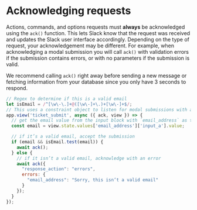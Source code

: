 # Acknowledging requests

Actions, commands, and options requests must **always** be acknowledged using the `ack()` function. This lets Slack know that the request was received and updates the Slack user interface accordingly. Depending on the type of request, your acknowledgement may be different. For example, when acknowledging a modal submission you will call `ack()` with validation errors if the submission contains errors, or with no parameters if the submission is valid.

We recommend calling `ack()` right away before sending a new message or fetching information from your database since you only have 3 seconds to respond.

```javascript
// Regex to determine if this is a valid email
let isEmail = /^[\w\-\.]+@([\w\-]+\.)+[\w\-]+$/;
// This uses a constraint object to listen for modal submissions with a callback_id of ticket_submit 
app.view('ticket_submit', async ({ ack, view }) => {
  // get the email value from the input block with `email_address` as the block_id
  const email = view.state.values['email_address']['input_a'].value;

  // if it’s a valid email, accept the submission
  if (email && isEmail.test(email)) {
    await ack();
  } else {
    // if it isn’t a valid email, acknowledge with an error
    await ack({
      "response_action": "errors",
      errors: {
        "email_address": "Sorry, this isn’t a valid email"
      }
    });
  }
});
```